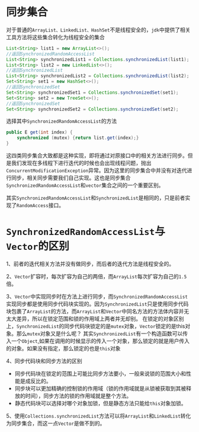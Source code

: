 # 同步集合

对于普通的`ArrayList、LinkedList、HashSet`不是线程安全的，`jdk`中提供了相关工具方法将这些集合转化为线程安全的集合

```java
List<String> list1 = new ArrayList<>();
//返回SynchronizedRandomAccessList
List<String> synchronizedList1 = Collections.synchronizedList(list1);
List<String> list2 = new LinkedList<>();
//返回SynchronizedList
List<String> synchronizedList2 = Collections.synchronizedList(list2);
Set<String> set1 = new HashSet<>();
//返回SynchronizedSet
Set<String> synchronizedSet1 = Collections.synchronizedSet(set1);
Set<String> set2 = new TreeSet<>();
//返回SynchronizedSet
Set<String> synchronizedSet2 = Collections.synchronizedSet(set2);
```

选择其中`SynchronizedRandomAccessList`的方法

```java
public E get(int index) {
    synchronized (mutex) {return list.get(index);}
}
```

这四类同步集合大致都是这种实现，即将通过对原接口中的相关方法进行同步。但是我们发现在多线程下进行迭代的时候也会出现线程问题，抛出`ConcurrentModificationException`异常。因为这里的同步集合中并没有对迭代进行同步，相关同步需要我们自己实现。这也是同步集合`SynchronizedRandomAccessList`和`vector`集合之间的一个重要区别。

其实`SynchronizedRandomAccessList`和`SynchronizedList`是相同的，只是前者实现了`RandomAccess`接口。



# `SynchronizedRandomAccessList`与`Vector`的区别

1、前者的迭代相关方法并没有做同步，而后者的迭代方法是线程安全的。

2、`Vector`扩容时，每次扩容为自己的两倍，而`ArrayList`每次扩容为自己的`1.5`倍。

3、`Vector`中实现同步时在方法上进行同步，而`SynchronizedRandomAccessList`实现同步都是使用同步代码块实现的。因为`SynchronizedList`只是使用同步代码块包裹了`ArrayList`的方法，而`ArrayList`和`Vector`中同名方法的方法体内容并无太大差异，所以在锁定范围和锁的作用域上两者并无却别。 在锁定的对象区别上，`SynchronizedList`的同步代码块锁定的是`mutex`对象，`Vector`锁定的是this对象。那么`mutex`对象又是什么呢？ 其实`SynchronizedList`有一个构造函数可以传入一个`Object`,如果在调用的时候显示的传入一个对象，那么锁定的就是用户传入的对象。如果没有指定，那么锁定的也是`this`对象

4、同步代码块和同步方法的区别 

* 同步代码块在锁定的范围上可能比同步方法要小，一般来说锁的范围大小和性能是成反比的。
* 同步块可以更加精确的控制锁的作用域（锁的作用域就是从锁被获取到其被释放的时间），同步方法的锁的作用域就是整个方法。 
* 静态代码块可以选择对哪个对象加锁，但是静态方法只能给`this`对象加锁。

5、使用`Collections.synchronizedList`方法可以将`ArrayList`和`LinkedList`转化为同步集合，而这一点`Vector`是做不到的。



